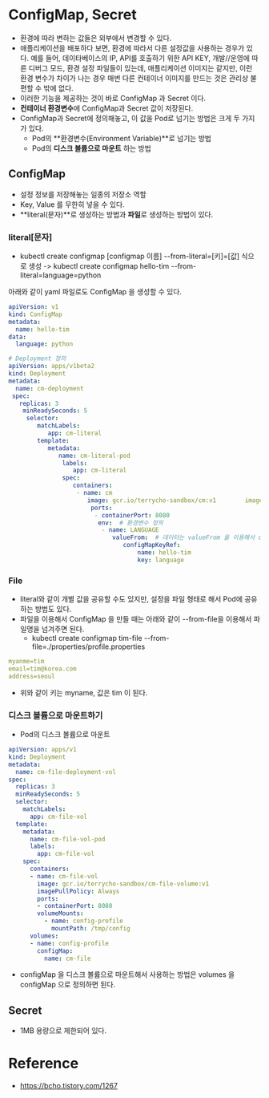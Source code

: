 # ConfigMap, Secret

* 환경에 따라 변하는 값들은 외부에서 변경할 수 있다.
* 애플리케이션을 배포하다 보면, 환경에 따라서 다른 설정값을 사용하는 경우가 있다. 예를 들어, 데이타베이스의 IP, API를 호출하기 위한 API KEY, 개발//운영에 따른 디버그 모드, 환경 설정 파일들이 있는데, 애플리케이션 이미지는 같지만, 이런 환경 변수가 차이가 나는 경우 매번 다른 컨테이너 이미지를 만드는 것은 관리상 불편할 수 밖에 없다.
* 이러한 기능을 제공하는 것이 바로 ConfigMap 과 Secret 이다.
* **컨테이너 환경변수**에 ConfigMap과 Secret 값이 저장된다.
* ConfigMap과 Secret에 정의해놓고, 이 값을 Pod로 넘기는 방법은 크게 두 가지가 있다.
  * Pod의 **환경변수(Environment Variable)**로 넘기는 방법
  * Pod의 **디스크 볼륨으로 마운트** 하는 방법

## ConfigMap

* 설정 정보를 저장해놓는 일종의 저장소 역할
* Key, Value 를 무한히 넣을 수 있다.
* **literal(문자)**로 생성하는 방법과 **파일**로 생성하는 방법이 있다.

### literal[문자]

* kubectl create configmap [configmap 이름] --from-literal=[키]=[값] 식으로 생성 -> kubectl create configmap hello-tim --from-literal=language=python

아래와 같이 yaml 파일로도 ConfigMap 을 생성할 수 있다.

```yaml
apiVersion: v1
kind: ConfigMap
metadata:
  name: hello-tim
data:
  language: python

# Deployment 정의
apiVersion: apps/v1beta2
kind: Deployment
metadata:
  name: cm-deployment
 spec:
   replicas: 3
    minReadySeconds: 5
     selector:
        matchLabels:
           app: cm-literal
        template:
           metadata:
              name: cm-literal-pod
               labels:
                  app: cm-literal
               spec:
                  containers:
                   - name: cm
                      image: gcr.io/terrycho-sandbox/cm:v1        imagePullPolicy: Always
                       ports:
                        - containerPort: 8080
                         env:  # 환경변수 정의
                          - name: LANGUAGE
                             valueFrom:  # 데이터는 valueFrom 을 이용해서 configMap 을 읽어오도록 하였다.
                                configMapKeyRef:
                                    name: hello-tim
                                    key: language
```

### File

* literal와 같이 개별 값을 공유할 수도 있지만, 설정을 파일 형태로 해서 Pod에 공유하는 방법도 있다.
* 파일을 이용해서 ConfigMap 을 만들 때는 아래와 같이 --from-file을 이용해서 파일명을 넘겨주면 된다.
  * kubectl create configmap tim-file --from-file=./properties/profile.properties

```yaml
myanme=tim
email=tim@korea.com
address=seoul
```

* 위와 같이 키는 myname, 값은 tim 이 된다.

### 디스크 볼륨으로 마운트하기

* Pod의 디스크 볼륨으로 마운트
  
```yaml
apiVersion: apps/v1
kind: Deployment
metadata:
  name: cm-file-deployment-vol
spec:
  replicas: 3
  minReadySeconds: 5
  selector:
    matchLabels:
      app: cm-file-vol
  template:
    metadata:
      name: cm-file-vol-pod
      labels:
        app: cm-file-vol
    spec:
      containers:
      - name: cm-file-vol
        image: gcr.io/terrycho-sandbox/cm-file-volume:v1
        imagePullPolicy: Always
        ports:
        - containerPort: 8080
        volumeMounts:
          - name: config-profile
            mountPath: /tmp/config
      volumes:
      - name: config-profile
        configMap:
          name: cm-file
```

* configMap 을 디스크 볼륨으로 마운트해서 사용하는 방법은 volumes 을 configMap 으로 정의하면 된다.

## Secret

* 1MB 용량으로 제한되어 있다.

# Reference

* https://bcho.tistory.com/1267